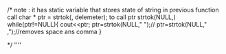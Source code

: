 
/*
note : it has static variable that stores state of string in previous function call
    char * ptr = strtok(<str>, delemeter);
    to call
    ptr strtok(NULL,<delemeter>)
    while(ptr!=NULL){
        cout<<ptr;
        ptr=strtok(NULL," ");// ptr=strtok(NULL," ,");//removes space ans comma
    }


*/
''''